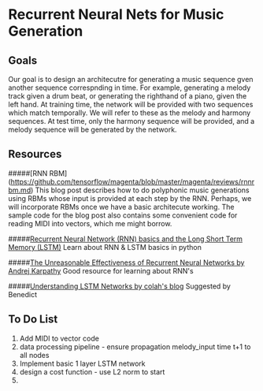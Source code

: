 # Recurrent Neural Nets for Music Generation

## Goals
Our goal is to design an architecutre for generating a music sequence gven another sequence correspnding in time. For example, generating a melody track given a drum beat, or generating the righthand of a piano, given the left hand. At training time, the network will be provided with two sequences which match temporally. We will refer to these as the melody and harmony sequences. At test time, only the harmony sequence will be provided, and a melody sequence will be generated by the network.

## Resources 

#####[RNN RBM] (https://github.com/tensorflow/magenta/blob/master/magenta/reviews/rnnrbm.md)
This blog post describes how to do polyphonic music generations using RBMs whose input is provided at each step by the RNN. Perhaps, we will incorporate RBMs once we have a basic architecute working. The sample code for the blog post also contains some convenient code for reading MIDI into vectors, which me might borrow. 

#####[Recurrent Neural Network (RNN) basics and the Long Short Term Memory (LSTM)](https://pythonprogramming.net/recurrent-neural-network-rnn-lstm-machine-learning-tutorial/)
Learn about RNN & LSTM basics in python

#####[The Unreasonable Effectiveness of Recurrent Neural Networks by Andrej Karpathy](http://karpathy.github.io/2015/05/21/rnn-effectiveness/)
Good resource for learning about RNN's

#####[Understanding LSTM Networks by colah's blog](http://colah.github.io/posts/2015-08-Understanding-LSTMs/)
Suggested by Benedict

## To Do List
  1. Add MIDI to vector code
  2. data processing pipeline - ensure propagation melody_input time t+1 to all nodes
  3. Implement basic 1 layer LSTM network 
  4. design a cost function - use L2 norm to start
  5. 
  









